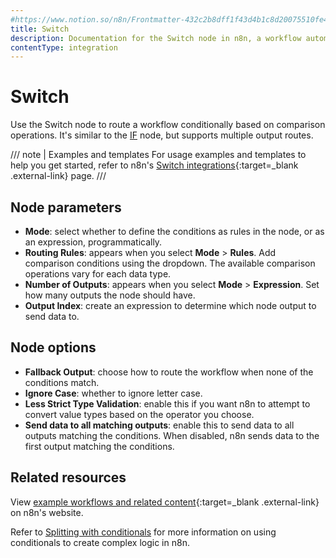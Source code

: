 ```yaml
---
#https://www.notion.so/n8n/Frontmatter-432c2b8dff1f43d4b1c8d20075510fe4
title: Switch
description: Documentation for the Switch node in n8n, a workflow automation platform. Includes guidance on usage, and links to examples.
contentType: integration
---
```


# Switch

Use the Switch node to route a workflow conditionally based on comparison operations. It's similar to the [IF](/integrations/builtin/core-nodes/n8n-nodes-base.if/) node, but supports multiple output routes.

/// note | Examples and templates
For usage examples and templates to help you get started, refer to n8n's [Switch integrations](https://n8n.io/integrations/switch/){:target=_blank .external-link} page.
///

## Node parameters

- **Mode**: select whether to define the conditions as rules in the node, or as an expression, programmatically.
- **Routing Rules**: appears when you select **Mode** > **Rules**. Add comparison conditions using the  dropdown. The available comparison operations vary for each data type.
- **Number of Outputs**: appears when you select **Mode** > **Expression**. Set how many outputs the node should have.
- **Output Index**: create an expression to determine which node output to send data to.

## Node options

- **Fallback Output**: choose how to route the workflow when none of the conditions match.
- **Ignore Case**: whether to ignore letter case.
- **Less Strict Type Validation**: enable this if you want n8n to attempt to convert value types based on the operator you choose.
- **Send data to all matching outputs**: enable this to send data to all outputs matching the conditions. When disabled, n8n sends data to the first output matching the conditions.


## Related resources

View [example workflows and related content](https://n8n.io/integrations/switch/){:target=_blank .external-link} on n8n's website.

Refer to [Splitting with conditionals](/flow-logic/splitting/) for more information on using conditionals to create complex logic in n8n.




